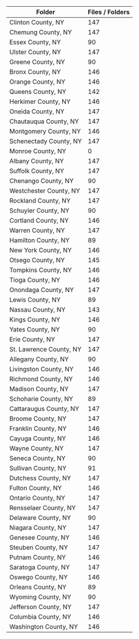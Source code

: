 | Folder                  |   Files / Folders |
|-------------------------|-------------------|
| Clinton County, NY      |               147 |
| Chemung County, NY      |               147 |
| Essex County, NY        |                90 |
| Ulster County, NY       |               147 |
| Greene County, NY       |                90 |
| Bronx County, NY        |               146 |
| Orange County, NY       |               146 |
| Queens County, NY       |               142 |
| Herkimer County, NY     |               146 |
| Oneida County, NY       |               147 |
| Chautauqua County, NY   |               147 |
| Montgomery County, NY   |               146 |
| Schenectady County, NY  |               147 |
| Monroe County, NY       |                 0 |
| Albany County, NY       |               147 |
| Suffolk County, NY      |               147 |
| Chenango County, NY     |                90 |
| Westchester County, NY  |               147 |
| Rockland County, NY     |               147 |
| Schuyler County, NY     |                90 |
| Cortland County, NY     |               146 |
| Warren County, NY       |               147 |
| Hamilton County, NY     |                89 |
| New York County, NY     |               146 |
| Otsego County, NY       |               145 |
| Tompkins County, NY     |               146 |
| Tioga County, NY        |               146 |
| Onondaga County, NY     |               147 |
| Lewis County, NY        |                89 |
| Nassau County, NY       |               143 |
| Kings County, NY        |               146 |
| Yates County, NY        |                90 |
| Erie County, NY         |               147 |
| St. Lawrence County, NY |               147 |
| Allegany County, NY     |                90 |
| Livingston County, NY   |               146 |
| Richmond County, NY     |               146 |
| Madison County, NY      |               147 |
| Schoharie County, NY    |                89 |
| Cattaraugus County, NY  |               147 |
| Broome County, NY       |               147 |
| Franklin County, NY     |               146 |
| Cayuga County, NY       |               146 |
| Wayne County, NY        |               147 |
| Seneca County, NY       |                90 |
| Sullivan County, NY     |                91 |
| Dutchess County, NY     |               147 |
| Fulton County, NY       |               146 |
| Ontario County, NY      |               147 |
| Rensselaer County, NY   |               147 |
| Delaware County, NY     |                90 |
| Niagara County, NY      |               147 |
| Genesee County, NY      |               146 |
| Steuben County, NY      |               147 |
| Putnam County, NY       |               146 |
| Saratoga County, NY     |               147 |
| Oswego County, NY       |               146 |
| Orleans County, NY      |                89 |
| Wyoming County, NY      |                90 |
| Jefferson County, NY    |               147 |
| Columbia County, NY     |               146 |
| Washington County, NY   |               146 |